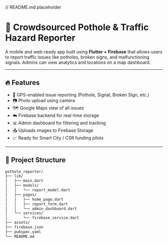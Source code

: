 // README.md placeholder
# 🚧 Crowdsourced Pothole & Traffic Hazard Reporter

A mobile and web-ready app built using **Flutter + Firebase** that allows users to report traffic issues like potholes, broken signs, and malfunctioning signals. Admins can view analytics and locations on a map dashboard.

---

## 🔥 Features

- 📍 GPS-enabled issue reporting (Pothole, Signal, Broken Sign, etc.)
- 📷 Photo upload using camera
- 🗺️ Google Maps view of all issues
- ☁️ Firebase backend for real-time storage
- 📊 Admin dashboard for filtering and tracking
- 📤 Uploads images to Firebase Storage
- 📈 Ready for Smart City / CSR funding pilots

---

## 📁 Project Structure

```bash
pothole_reporter/
├── lib/
│   ├── main.dart
│   ├── models/
│   │   └── report_model.dart
│   ├── pages/
│   │   ├── home_page.dart
│   │   ├── report_form.dart
│   │   └── admin_dashboard.dart
│   └── services/
│       └── firebase_service.dart
├── assets/
├── firebase.json
├── pubspec.yaml
└── README.md

